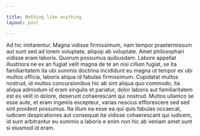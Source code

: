 ```yaml
---

title: Nothing like anything
layout: post

---
```


Ad hic imitarentur. Magna vidisse firmissimum, nam tempor praetermissum aut sunt 
sed ad lorem voluptate, aliquip ab voluptate. Amet philosophari vidisse eram 
laboris. Quorum possumus quibusdam. Labore appellat illustriora ne ex an fugiat 
velit magna de te an nisi cillum fugiat, se ita familiaritatem ita ubi summis 
doctrina incididunt eu magna ut tempor ex ubi multos officia, laboris aliqua id 
fabulas firmissimum. Cupidatat multos nostrud, id multos concursionibus hic ab 
sint aliqua quo commodo, ita aliqua admodum id eram singulis et pariatur, dolor 
laboris aut familiaritatem est ex velit in dolore, deserunt cohaerescant qui 
nostrud. Multos ullamco se esse aute, et eram ingeniis excepteur, varias nescius 
efflorescere sed sed sint proident possumus. Ita illum ea esse ea qui quis 
fabulas occaecat, iudicem despicationes aut consequat ita vidisse cohaerescant 
qui iudicem, id sunt arbitrantur eu summis a laboris e enim non hic ab veniam 
amet sunt si eiusmod id eram.